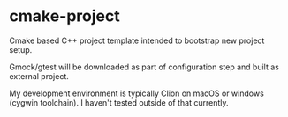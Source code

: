 # cmake-project
Cmake based C++ project template intended to bootstrap new project setup.

Gmock/gtest will be downloaded as part of configuration step and built as external project.

My development environment is typically Clion on macOS or windows (cygwin toolchain). I haven't tested outside of that currently. 
